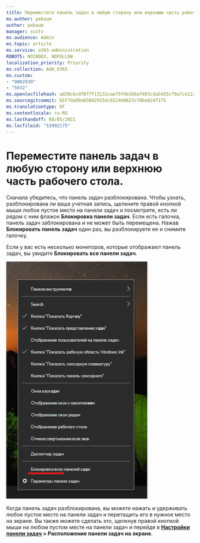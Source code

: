 ```yaml
---
title: Переместите панель задач в любую сторону или верхнюю часть рабочего стола.
ms.author: pebaum
author: pebaum
manager: scotv
ms.audience: Admin
ms.topic: article
ms.service: o365-administration
ROBOTS: NOINDEX, NOFOLLOW
localization_priority: Priority
ms.collection: Adm_O365
ms.custom:
- "9002939"
- "5632"
ms.openlocfilehash: ad28cbcdf877f13131cae75f4b366a7403cda5455c79a7ce12a0ed0e484ba6d2
ms.sourcegitcommit: b5f7da89a650d2915dc652449623c78be6247175
ms.translationtype: HT
ms.contentlocale: ru-RU
ms.lasthandoff: 08/05/2021
ms.locfileid: "53992175"
---
```

# <a name="move-the-taskbar-to-either-side-or-the-top-of-your-desktop"></a>Переместите панель задач в любую сторону или верхнюю часть рабочего стола.

Сначала убедитесь, что панель задач разблокирована. Чтобы узнать, разблокирована ли ваша учетная запись, щелкните правой кнопкой мыши любое пустое место на панели задач и посмотрите, есть ли рядом с ним флажок **Блокировка панели задач**. Если есть галочка, панель задач заблокирована и не может быть перемещена. Нажав **Блокировать панель задач** один раз, вы разблокируете ее и снимите галочку.

Если у вас есть несколько мониторов, которые отображают панель задач, вы увидите **Блокировать все панели задач**.

![Блокировка всех панелей задач](media/lock-all-taskbars.png)

Когда панель задач разблокирована, вы можете нажать и удерживать любое пустое место на панели задач и перетащить его в нужное место на экране. Вы также можете сделать это, щелкнув правой кнопкой мыши на любом пустом месте на панели задач и перейдя в **[Настройки панели задач](ms-settings:taskbar?activationSource=GetHelp) > Расположение панели задач на экране**.
